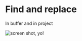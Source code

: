 # Find and replace

In buffer and in project

![screen shot, yo!](https://f.cloud.github.com/assets/69169/951448/c884fbb2-03a3-11e3-8aa4-8f7bc5157d13.png)
